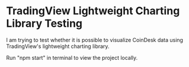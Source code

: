# TradingView Lightweight Charting Library Testing
I am trying to test whether it is possible to visualize CoinDesk data using TradingView's lightweight charting library.

Run "npm start" in terminal to view the project locally.